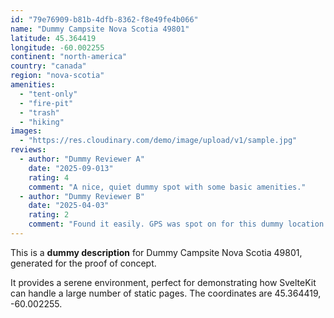 ```yaml
---
id: "79e76909-b81b-4dfb-8362-f8e49fe4b066"
name: "Dummy Campsite Nova Scotia 49801"
latitude: 45.364419
longitude: -60.002255
continent: "north-america"
country: "canada"
region: "nova-scotia"
amenities:
  - "tent-only"
  - "fire-pit"
  - "trash"
  - "hiking"
images:
  - "https://res.cloudinary.com/demo/image/upload/v1/sample.jpg"
reviews:
  - author: "Dummy Reviewer A"
    date: "2025-09-013"
    rating: 4
    comment: "A nice, quiet dummy spot with some basic amenities."
  - author: "Dummy Reviewer B"
    date: "2025-04-03"
    rating: 2
    comment: "Found it easily. GPS was spot on for this dummy location."
---
```


This is a **dummy description** for Dummy Campsite Nova Scotia 49801, generated for the proof of concept.

It provides a serene environment, perfect for demonstrating how SvelteKit can handle a large number of static pages. The coordinates are 45.364419, -60.002255.
